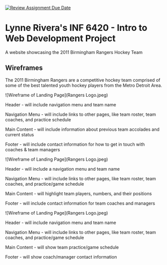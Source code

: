 [![Review Assignment Due Date](https://classroom.github.com/assets/deadline-readme-button-24ddc0f5d75046c5622901739e7c5dd533143b0c8e959d652212380cedb1ea36.svg)](https://classroom.github.com/a/cSGmFTKd)
# Lynne Rivera's INF 6420 - Intro to Web Development Project

A website showcasing the 2011 Birmingham Rangers Hockey Team

## Wireframes

The 2011 Birmingham Rangers are a competitive hockey team comprised of some of the best talented youth hockey players from the Metro Detroit Area.

![Wireframe of Landing Page](Rangers Logo.jpeg)

Header - will include navigation menu and team name

Navigation Menu - will include links to other pages, like team roster, team coaches, and practice schedule

Main Content - will include information about previous team accolades and current status 

Footer - will include contact information for how to get in touch with coaches & team managers 


![Wireframe of Landing Page](Rangers Logo.jpeg)

Header - will include a navigation menu and team name

Navigation Menu - will include links to other pages, like team roster, team coaches, and practice/game schedule

Main Content - will highlight team players, numbers, and their positions

Footer - will include contact information for team coaches and managers


![Wireframe of Landing Page](Rangers Logo.jpeg)

Header - will include navigation menu and team name

Navigation Menu - will include links to other pages, like team roster, team coaches, and practice/game schedule

Main Content - will show team practice/game schedule

Footer - will show coach/manager contact information